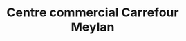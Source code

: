 ---
title: "Centre commercial Carrefour Meylan"
url: /meylan/centre-commercial-carrefour-meylan/
shop: Einkaufszentrum
---